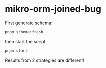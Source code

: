 # mikro-orm-joined-bug

First generate schema:
```bash
pnpm schema:fresh
```
then start the script
```bash
pnpm start
```

Results from 2 strategies are different!
